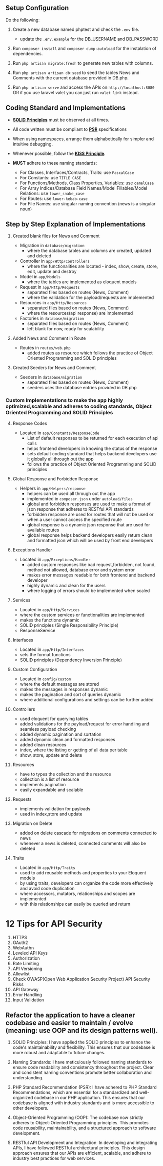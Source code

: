 ## Setup Configuration

Do the following:

1. Create a new database named phptest and check the `.env` file.

   - update the `.env.example` for the DB_USERNAME and DB_PASSWORD

2. Run `composer install` and `composer dump-autoload` for the instalation of dependencies.

3. Run `php artisan migrate:fresh` to generate new tables with columns.

4. Run `php artisan artisan db:seed` to seed the tables News and Comments with the current database provided in DB.php.

5. Run `php artisan serve` and access the APIs on `http://localhost:8080` OR if you use laravel valet you can just run `valet link` instead.

## Coding Standard and Implementations

- **[SOLID Principles](https://medium.com/successivetech/s-o-l-i-d-the-first-5-principles-of-object-oriented-design-with-php-b6d2742c90d7)** must be observed at all times.

- All code written must be compliant to **[PSR](https://www.php-fig.org/psr/)** specifications

- When using namespaces, arrange them alphabetically for simpler and intuitive debugging.

- Whenever possible, follow the **[KISS Principle](https://en.wikipedia.org/wiki/KISS_principle)**.

- **MUST** adhere to these naming standards:
  - For Classes, Interfaces/Contracts, Traits: use `PascalCase`
  - For Constants: use `TITLE_CASE`
  - For Functions/Methods, Class Properties, Variables: use `camelCase`
  - For Array Indices/Database Field Names/Model Fillables/Model Relations: use `lower_snake_case`
  - For Routes: use `lower-kebab-case`
  - For File Names: use singular naming convention (news is a singular noun)

## Step by Step Explanation of Implementations

1. Created blank files for News and Comment

   - Migration in `database/migration`
     - where the database tables and columns are created, updated and deleted
   - Controller in `app/Http/Controllers`
     - where the functionalities are located - index, show, create, store, edit, update and destroy
   - Model in `app/Models`
     - where the tables are implemented as eloquent models
   - Request in `app/Http/Requests`
     - separated files based on routes (News, Comment)
     - where the validation for the payload/requests are implemented
   - Resources in `app/Http/Resources`
     - separated files based on routes (News, Comment)
     - where the resources(api response) are implemented
   - Factories in `database/migration`
     - separated files based on routes (News, Comment)
     - left blank for now, ready for scalability

2. Added News and Comment in Route

   - Routes in `routes/web.php`
     - added routes as resource which follows the practice of Object Oriented Programming and SOLID principles

3. Created Seeders for News and Comment
   - Seeders in `database/migration`
     - separated files based on routes (News, Comment)
     - seeders uses the database entries provided in DB.php

### Custom Implementations to make the app highly optimized,scalable and adheres to coding standards, Object Oriented Programming and SOLID Principles

4. Response Codes

   - Located in `app/Constants/ResponseCode`
     - List of default responses to be returned for each execution of api calls
     - helps frontend developers in knowing the status of the response
     - sets default coding standard that helps backend developers use it globally all through out the app
     - follows the practice of Object Oriented Programming and SOLID principles

5. Global Response and Forbidden Response

   - Helpers in `app/Helpers/response`
     - helpers can be used all through out the app
     - implemented in `composer.json` under `autoload/files`
     - global and forbidden responses are used to make a format of json response that adheres to RESTful API standards
     - forbidden response are used for routes that will not be used or when a user cannot access the specified route
     - global response is a dynamic json response that are used for available routes
     - global response helps backend developers easily return clean and formatted json which will be used by front end developers

6. Exceptions Handler

   - Located in `app/Exceptions/Handler`
     - added custom responses like bad request,forbidden, not found, method not allowed, database error and system error
     - makes error messages readable for both frontend and backend developer
     - highly dynamic and clean for the users
     - where logging of errors should be implemented when scaled

7. Services

   - Located in `app/Http/Services`
   - where the custom services or functionalities are implemented
   - makes the functions dynamic
   - SOLID principles (Single Responsibility Principle)
   - ResponseService

8. Interfaces

   - Located in `app/Http/Interfaces`
   - sets the format functions
   - SOLID principles (Dependency Inversion Principle)

9. Custom Configuration

   - Located in `config/custom`
   - where the default messages are stored
   - makes the messages in responses dynamic
   - makes the pagination and sort of queries dynamic
   - where additional configurations and settings can be further added

10. Controllers

    - used eloquent for querying tables
    - added validations for the payload/request for error handling and seamless payload checking
    - added dynamic pagination and sortation
    - added dynamic clean and formatted responses
    - added clean resources
    - index, where the listing or getting of all data per table
    - show, store, update and delete

11. Resources

    - have to types the collection and the resource
    - collection is a list of resource
    - implements pagination
    - easily expandable and scalable

12. Requests

    - implements validation for payloads
    - used in index,store and update

13. Migration on Delete

    - added on delete cascade for migrations on comments connected to news
    - whenever a news is deleted, connected comments will also be deleted

14. Traits
    - Located in `app/Http/Traits`
    - used to add reusable methods and properties to your Eloquent models
    - by using traits, developers can organize the code more effectively and avoid code duplication
    - where accessors, mutators, relationships and scopes are implemented
    - with this relationships can easily be queried and return

# 12 Tips for API Security

1. HTTPS
2. OAuth2
3. WebAuthn
4. Leveled API Keys
5. Authorization
6. Rate Limiting
7. API Versioning
8. Allowlist
9. Check OWASP(Open Web Application Security Project) API Security Risks
10. API Gateway
11. Error Handling
12. Input Validation

##  Refactor the application to have a cleaner codebase and easier to maintain / evolve (meaning: use OOP and its design patterns well).

1. SOLID Principles: 
    I have applied the SOLID principles to enhance the code's maintainability and flexibility. This ensures that our codebase is more robust and adaptable to future changes.

2. Naming Standards: 
    I have meticulously followed naming standards to ensure code readability and consistency throughout the project. Clear and consistent naming conventions promote better collaboration and understanding.

3. PHP Standard Recommendation (PSR): 
    I have adhered to PHP Standard Recommendations, which are essential for a standardized and well-organized codebase in our PHP application. This ensures that our codebase is aligned with industry standards and is more accessible to other developers.

4. Object-Oriented Programming (OOP):
     The codebase now strictly adheres to Object-Oriented Programming principles. This promotes code reusability, maintainability, and a structured approach to software development.

5. RESTful API Development and Integration: 
    In developing and integrating APIs, I have followed RESTful architectural principles. This design approach ensures that our APIs are efficient, scalable, and adhere to industry best practices for web services.

